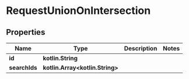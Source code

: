 
# RequestUnionOnIntersection

## Properties
Name | Type | Description | Notes
------------ | ------------- | ------------- | -------------
**id** | **kotlin.String** |  | 
**searchIds** | **kotlin.Array&lt;kotlin.String&gt;** |  | 



